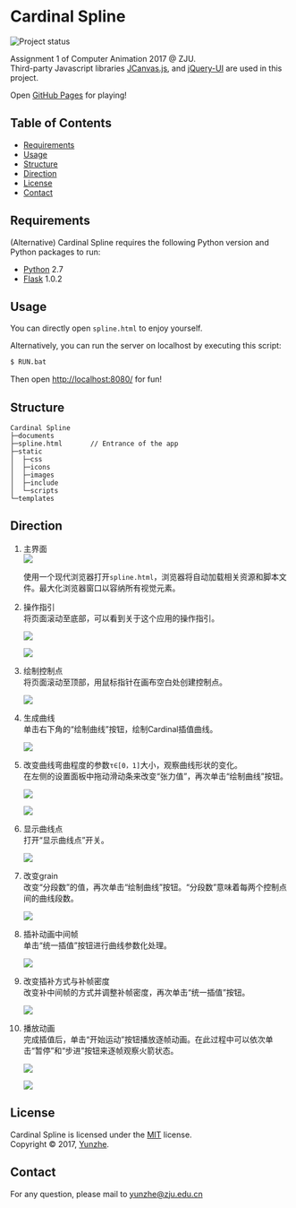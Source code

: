 Cardinal Spline
===============

![Project status][status]

Assignment 1 of Computer Animation 2017 @ ZJU.  
Third-party Javascript libraries [JCanvas.js][jcanvasjs], and [jQuery-UI][jqueryui] are used in this project.

Open [GitHub Pages][pages] for playing!

Table of Contents
-----------------

  * [Requirements](#requirements)
  * [Usage](#usage)
  * [Structure](#structure)
  * [Direction](#direction)
  * [License](#license)
  * [Contact](#contact)

Requirements
------------

(Alternative) Cardinal Spline requires the following Python version and Python packages to run:

  * [Python][Python] 2.7
  * [Flask][Flask] 1.0.2

Usage
-----

You can directly open `spline.html` to enjoy yourself.

Alternatively, you can run the server on localhost by executing this script:
```cmd
$ RUN.bat
```

Then open [http://localhost:8080/][localhost] for fun!

Structure
-------------

```
Cardinal Spline
├─documents
├─spline.html       // Entrance of the app
├─static
│  ├─css
│  ├─icons
│  ├─images
│  ├─include
│  └─scripts
└─templates
```

Direction
--------

1. 主界面  
    ![][S0]  
    
    使用一个现代浏览器打开`spline.html`，浏览器将自动加载相关资源和脚本文件。最大化浏览器窗口以容纳所有视觉元素。

2. 操作指引  
    将页面滚动至底部，可以看到关于这个应用的操作指引。  
    
    ![][S1]  

    ![][S2]  

3. 绘制控制点  
    将页面滚动至顶部，用鼠标指针在画布空白处创建控制点。  
    
    ![][S3]  

4. 生成曲线  
    单击右下角的“绘制曲线”按钮，绘制Cardinal插值曲线。  

    ![][S4]  

5. 改变曲线弯曲程度的参数`τ∈[0，1]`大小，观察曲线形状的变化。  
    在左侧的设置面板中拖动滑动条来改变“张力值”，再次单击“绘制曲线”按钮。
    
    ![][S5]  

    ![][S6]  

6. 显示曲线点  
    打开“显示曲线点”开关。  
    
    ![][S7]  

7. 改变grain  
    改变“分段数”的值，再次单击“绘制曲线”按钮。“分段数”意味着每两个控制点间的曲线段数。  
    
    ![][S8]  

8. 插补动画中间帧  
    单击“统一插值”按钮进行曲线参数化处理。  
    
    ![][S9]  

9. 改变插补方式与补帧密度  
    改变补中间帧的方式并调整补帧密度，再次单击“统一插值”按钮。
    
    ![][S10]  

10. 播放动画  
    完成插值后，单击“开始运动”按钮播放逐帧动画。在此过程中可以依次单击“暂停”和“步进”按钮来逐帧观察火箭状态。  
    
    ![][S11]  
    
    ![][S12]  

License
-------

Cardinal Spline is licensed under the [MIT][MIT] license.  
Copyright &copy; 2017, [Yunzhe][yunzhe].

Contact
-------

For any question, please mail to [yunzhe@zju.edu.cn][Mail]



[status]: https://img.shields.io/badge/status-finished-green.svg "Project Status: Finished"
[pages]: https://yunzhezju.github.io/CardinalSpline/spline.html
[jcanvasjs]: https://projects.calebevans.me/jcanvas/
[jqueryui]: https://jqueryui.com/

[Python]: https://www.python.org/downloads/
[Flask]: https://github.com/pallets/flask

[localhost]: http://localhost:8080/

[S0]: documents/0.png
[S1]: documents/1.png
[S2]: documents/2.png
[S3]: documents/3.png
[S4]: documents/4.png
[S5]: documents/5.png
[S6]: documents/6.png
[S7]: documents/7.png
[S8]: documents/8.png
[S9]: documents/9.png
[S10]: documents/10.png
[S11]: documents/11.png
[S12]: documents/12.png

[MIT]: /LICENCE_MIT.md
[yunzhe]: https://github.com/YunzheZJU

[Mail]: mailto:yunzhe@zju.edu.cn